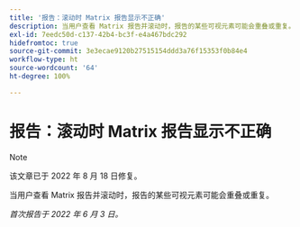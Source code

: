 ```yaml
---
title: '报告：滚动时 Matrix 报告显示不正确'
description: 当用户查看 Matrix 报告并滚动时，报告的某些可视元素可能会重叠或重复。
exl-id: 7eedc50d-c137-42b4-bc3f-e4a467bdc292
hidefromtoc: true
source-git-commit: 3e3ecae9120b27515154ddd3a76f15353f0b84e4
workflow-type: ht
source-wordcount: '64'
ht-degree: 100%

---
```


# 报告：滚动时 Matrix 报告显示不正确

>[!NOTE]
>
>该文章已于 2022 年 8 月 18 日修复。

当用户查看 Matrix 报告并滚动时，报告的某些可视元素可能会重叠或重复。

_首次报告于 2022 年 6 月 3 日。_
